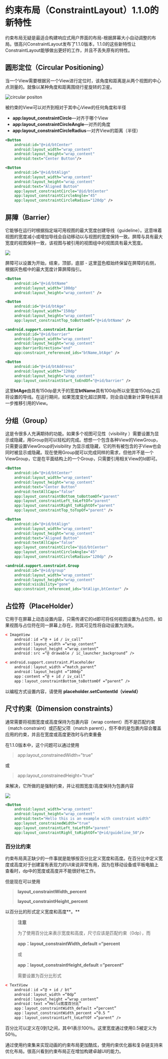 # 约束布局（ConstraintLayout）1.1.0的新特性

约束布局无疑是最适合构建响应式用户界面的布局-根据屏幕大小自动调整的布局。很高兴ConstraintLayout发布了1.1.0版本，1.1.0的这些新特性让ConstraintLayout能够做出更好的工作，并且不丢失原有的特性。

## 圆形定位（Circular Positioning）

当一个View需要根据另一个View进行定位时，该角度和距离是从两个视图的中心点测量的。就像以某种角度和距离围绕行星旋转的卫星。

![circular positon](http://p6uvwa6u4.bkt.clouddn.com/img/1_GzLnKniwl1dbhNA2J5WyzQ.png)

被约束的View可以对齐到相对于其中心View的任何角度和半径

* **app:layout_constraintCircle**—对齐于哪个View
* **app:layout_constraintCircleAngle**—对齐的角度
* **app:layout_constraintCircleRadius** —对齐View的距离（半径）

```xml
<Button
    android:id="@+id/btCenter"
    android:layout_width="wrap_content"
    android:layout_height="wrap_content"
    android:text="Center Button"/>

<Button
    android:id="@+id/btAlign"
    android:layout_width="wrap_content"
    android:layout_height="wrap_content"
    android:text="Aligned Button"
    app:layout_constraintCircle="@id/btCenter"
    app:layout_constraintCircleAngle="45"
    app:layout_constraintCircleRadius="120dp" />
```



## 屏障（Barrier）

它能够在运行时根据指定端可用视图的最大宽度创建导线（guideline）。这意味着视图的宽度减小或增加导线会自动移动以与视图的宽度保持一致。屏障与具有最大宽度的视图保持一致，该视图与被引用的视图组中的视图具有最大宽度。

![](http://p6uvwa6u4.bkt.clouddn.com/img/1_rHW1BKt1jLHorT9JSxc7tg.png)

屏障可以设置为开始，结束，顶部，底部 - 这里蓝色框始终保留在屏障的右侧，根据灰色框中的最大宽度计算屏障指引。

```xml
<Button
    android:id="@+id/btName"
    android:layout_width="100dp"
    android:layout_height="wrap_content" />

<Button
    android:id="@+id/btAge"
    android:layout_width="150dp"
    android:layout_height="wrap_content"
    app:layout_constraintTop_toBottomOf="@+id/btName" />

<android.support.constraint.Barrier
    android:id="@+id/barrier"
    android:layout_width="wrap_content"
    android:layout_height="wrap_content"
    app:barrierDirection="end"
    app:constraint_referenced_ids="btName,btAge" />

<Button
    android:id="@+id/btAddress"
    android:layout_width="120dp"
    android:layout_height="wrap_content"
    app:layout_constraintStart_toEndOf="@+id/barrier" />
```

这里**btAge**由具有150dp是大于的宽度**btName**具有100dp所以垒宽度150dp之后将设置的导线。在运行期间，如果宽度变化超过屏障，则会自动重新计算导线并进一步推移引用的View。

## 分组（Group）

这是令很多人充满期待的功能。如果多个视图可见性（visibility ）需要设置为显示或隐藏，用Group则可以轻松的完成。想想一个包含各种View的ViewGroup，只需要设置ViewGroup的visibility 为显示或隐藏，它的所有被包含的子View也会同时被显示或隐藏。现在使用Group就可以完成同样的需求，但他并不是一个ViewGroup，它是在平面结构上的一个Group，只需要引用相关View的Id即可。

```xml
<Button
    android:id="@+id/btCenter"
    android:layout_width="wrap_content"
    android:layout_height="wrap_content"
    android:text="Center Button"
    android:textAllCaps="false"
    app:layout_constraintBottom_toBottomOf="parent"
    app:layout_constraintLeft_toLeftOf="parent"
    app:layout_constraintRight_toRightOf="parent"
    app:layout_constraintTop_toTopOf="parent" />

<Button
    android:id="@+id/btAlign"
    android:layout_width="wrap_content"
    android:layout_height="wrap_content"
    android:text="Aligned Button"
    android:textAllCaps="false"
    app:layout_constraintCircle="@id/btCenter"
    app:layout_constraintCircleAngle="45"
    app:layout_constraintCircleRadius="120dp" />

<android.support.constraint.Group
    android:id="@+id/group"
    android:layout_width="wrap_content"
    android:layout_height="wrap_content"
    android:visibility="gone"
    app:constraint_referenced_ids="btAlign,btCenter" />
```

## 占位符（PlaceHolder）

它用于在屏幕上动态设置内容，只需传递它的id即可将任何视图设置为占位符。如果视图与占位符在同一屏幕上存在，则其可见性将自动设置为消失。

```xml
< ImageView 
    android：id =“@ + id / iv_call” 
    android：layout_width =“wrap_content” 
    android：layout_height =“wrap_content” 
    android：src =“@ drawable / ic_launcher_background” /> 

< android.support.constraint.Placeholder 
    android：layout_width =“match_parent” 
    android：layout_height =“100dp” 
    app：content =“@ + id / iv_call” 
    app：layout_constraintBottom_toBottomOf =“parent” />
```

以编程方式设置内容，请使用  **placeholder.setContentId（viewId）**

## 尺寸约束（Dimension constraints）

通常需要将视图宽度或高度保持为包裹内容（wrap content）而不是匹配约束（match constraint）或匹配父项（match parent），但不幸的是包裹内容会覆盖应用的约束，并且在宽度或高度更改时与约束重叠

在1.1.0版本中，这个问题可以通过使用

> app:layout_constrainedWidth=”true”

或

> app:layout_constrainedHeight=”true”

来解决，它所做的是强制约束，并让视图宽度/高度保持为包裹内容

![](http://p6uvwa6u4.bkt.clouddn.com/img/1_JGnz4r7tn1RwC4ZDw3WTtQ.png)

```xml
<Button
    android:layout_width="wrap_content"
    android:layout_height="wrap_content"
    android:text="Hello this is an example with constraint width"
    app:layout_constrainedWidth="true"
    app:layout_constraintLeft_toLeftOf="parent"
    app:layout_constraintRight_toRightOf="@+id/guideline_50"/>
```

### 百分比约束

约束布局真正缺少的一件事就是能够按百分比定义宽度和高度。在百分比中定义宽度或高度对于创建富有表现力的UI来说非常有用，因为在移动设备或平板电脑上查看时，dp中的宽度或高度并不能很好地工作。

但是现在可以使用

> **layout_constraintWidth_percent**
>
> **layout_constraintHeight_percent**

以百分比的形式定义宽度和高度**。**

> **注意**
>
> 为了使用百分比来表示宽度和高度，尺寸应该是匹配约束（0dp），而
>
> **app：layout_constraintWidth_default =“percent**
>
> 或
>
> **app：layout_constraintHeight_default =”percent“**
>
> 需要设置为百分比形式

```xml
< TextView 
    android：id =“@ + id / bt” 
    android：layout_width =“0dp” 
    android：layout_height =“wrap_content” 
    android：text =“Hello宽度百分比” 
    app：layout_constraintWidth_default =“percent” 
    app：layout_constraintWidth_percent =“0.5 “ 
    app：layout_constraintLeft_toLeftOf =”parent“ />
```

百分比可以定义在0到1之间，其中1表示100％。这里宽度通过使用0.5被定义为50％。

通过使用约束集来实现动画的约束布局更加酷炫，使用约束优化器和复杂链支持来优化布局。很高兴看到约束布局正在增加构建卓越UI的能力。





















